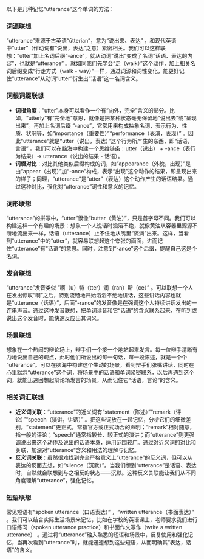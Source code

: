 以下是几种记忆“utterance”这个单词的方法：

### 词源联想
“utterance”来源于古英语“ūtterian”，意为“说出来、表达” ，和现代英语中“utter”（作动词有“说出，表达”之意）紧密相关。我们可以这样联想：“utter”加上名词后缀“-ance”，就从动词“说出”变成了名词“话语、表达的内容”，也就是“utterance” 。就如同我们先学会“走（walk）”这个动作，加上相关名词后缀变成“行走方式（walk - way）”一样，通过词源和词性变化，能更好记住“utterance”从动词“utter”衍生出“话语”这一名词含义。 

### 词根词缀联想
 - **词根角度**：“utter”本身可以看作一个有“向外，完全”含义的部分。比如，“utterly”有“完全地”意思，就像是把某种状态毫无保留地“说出去”或“呈现出来”。再加上名词后缀 “-ance”，它常用来构成抽象名词，表示行为、性质、状况等，如“importance（重要性）”“performance（表演，表现）” 。因此“utterance”就是“utter（说出，表达）”这个行为所产生的东西，即“话语，言语” 。我们可以在脑海中构建一个思维链条：utter（说出） + -ance（表行为结果）→ utterance（说出的结果 - 话语）。
 - **词缀对比**：对比其他类似后缀构成的词，如“appearance（外貌，出现）”是由“appear（出现）”加“-ance”构成，表示“出现”这个动作的结果，即呈现出来的样子；同理，“utterance”是“utter”（表达）这个动作产生的话语结果。通过这种对比，强化对“utterance”词性和意义的记忆。

### 词形联想
“utterance”的拼写中，“utter”很像“butter（黄油）”，只是首字母不同。我们可以构建这样一个有趣的场景：想象一个人说话时滔滔不绝，就像黄油从容器里源源不断地流出来一样，话语（utterance）止不住地从嘴里“流淌”出来。这样，当看到“utterance”中的“utter”，就容易联想起这个夸张的画面，进而记住“utterance”有“话语”的意思。同时，注意到“-ance”这个后缀，提醒自己这是个名词。 

### 发音联想
“utterance”发音类似 “啊（u）特（tter）润（ran）斯（ce）” 。可以联想一个人在发出惊叹“啊”之后，特别流畅地开始滔滔不绝地讲话，这些讲话内容也就是“utterance（话语）”，后面“-rance”的发音像是在强调这个人持续讲话发出的一连串声音。通过这种发音联想，把单词读音和它“话语”的含义联系起来，在听到或说出这个发音时，能快速反应出其词义。 

### 场景联想
想象在一个热闹的辩论场上，辩手们一个接一个地站起来发言。每一位辩手清晰有力地说出自己的观点，此时他们所说出的每一句话，每一段陈述，就是一个个 “utterance”。可以在脑海中构建这个生动的场景，看到辩手们张嘴讲话，同时在心里默念“utterance”这个词，将场景中的话语和单词紧密联系，以后再遇到这个词，就能迅速回想起辩论场发言的场景，从而记住它“话语，言论”的含义。 

### 相关词汇联想
 - **近义词关联**：“utterance”的近义词有“statement（陈述）”“remark（评论）”“speech（演讲，讲话）” 。把这些词放在一起记忆，分析它们的细微差别。“statement”更正式，常指官方或正式场合的声明；“remark”相对随意，指一般的评论；“speech”通常指较长、较正式的演讲；而“utterance”则更强调说出来这个动作及说出的话语本身，适用范围较广。通过对近义词的对比和关联，加深对“utterance”含义和用法的理解与记忆。 
 - **反义词关联**：虽然很难找到完全严格意义上“utterance”的反义词，但可以从表达的反面去想，如“silence（沉默）”。当我们想到“utterance”是话语、表达时，自然就会联想到与之相反的状态——沉默。这种反义关联能让我们从不同角度理解“utterance”，强化记忆。

### 短语联想
常见短语有“spoken utterance（口语表达）” ，“written utterance（书面表达）” 。我们可以结合实际生活场景来记忆，比如在学校的英语课上，老师要求我们进行口语练习（spoken utterance practice）和书面作文写作（write a written utterance） 。通过将“utterance”融入熟悉的短语和场景中，反复使用和强化记忆，当再次看到“utterance”时，就能迅速想到这些短语，从而明确其“表达，话语”的含义。 
